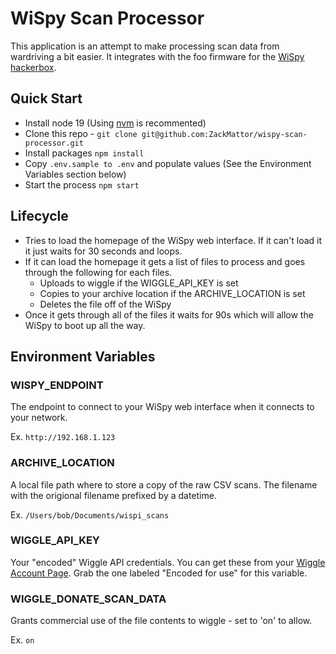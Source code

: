 # WiSpy Scan Processor

This application is an attempt to make processing scan data from wardriving a bit easier. It integrates with the foo firmware for the [WiSpy hackerbox](https://hackerboxes.com/products/hackerbox-0089-wispy). 

## Quick Start

 - Install node 19 (Using [nvm](https://github.com/nvm-sh/nvm#installing-and-updating) is recommented)
 - Clone this repo - `git clone git@github.com:ZackMattor/wispy-scan-processor.git`
 - Install packages `npm install`
 - Copy `.env.sample to .env` and populate values (See the Environment Variables section below)
 - Start the process `npm start`

## Lifecycle

 - Tries to load the homepage of the WiSpy web interface. If it can't load it it just waits for 30 seconds and loops.
 - If it can load the homepage it gets a list of files to process and goes through the following for each files.
   - Uploads to wiggle if the WIGGLE_API_KEY is set
   - Copies to your archive location if the ARCHIVE_LOCATION is set
   - Deletes the file off of the WiSpy
 - Once it gets through all of the files it waits for 90s which will allow the WiSpy to boot up all the way.

## Environment Variables

### WISPY_ENDPOINT

The endpoint to connect to your WiSpy web interface when it connects to your network.

Ex. `http://192.168.1.123`

### ARCHIVE_LOCATION

A local file path where to store a copy of the raw CSV scans. The filename with the origional filename prefixed by a datetime.

Ex. `/Users/bob/Documents/wispi_scans`

### WIGGLE_API_KEY

Your "encoded" Wiggle API credentials. You can get these from your [Wiggle Account Page](https://wigle.net/account). Grab the one labeled "Encoded for use" for this variable.

### WIGGLE_DONATE_SCAN_DATA

Grants commercial use of the file contents to wiggle - set to 'on' to allow.

Ex. `on`


